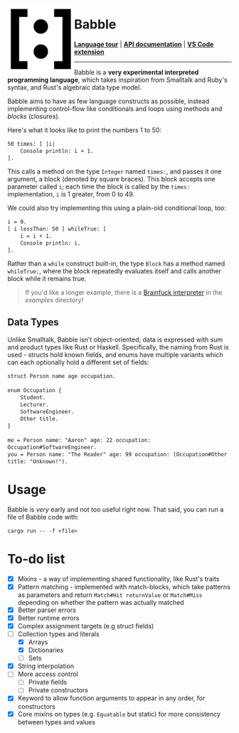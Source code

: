 <img
    src="res/logo.png"
    alt="Babble's logo, showing a colon character inside matching square braces - both items of punctuation which appear often in Babble code."
    width="150"
    height="150"
    align="left" />
    
# Babble

**[Language tour](doc/tour.bbl)** | **[API documentation](https://aaronc81.github.io/babble)** | **[VS Code extension](https://github.com/AaronC81/babble-vscode)**

<hr />

Babble is a **very experimental interpreted programming language**, which takes inspiration from
Smalltalk and Ruby's syntax, and Rust's algebraic data type model.

Babble aims to have as few language constructs as possible, instead implementing control-flow like
conditionals and loops using methods and _blocks_ (closures).

Here's what it looks like to print the numbers 1 to 50:

```smalltalk
50 times: [ |i|
    Console println: i + 1.
].
```

This calls a method on the type `Integer` named `times:`, and passes it one argument, a block
(denoted by square braces). This block accepts one parameter called `i`; each time the block is
called by the `times:` implementation, `i` is 1 greater, from 0 to 49.

We could also try implementing this using a plain-old conditional loop, too:

```smalltalk
i = 0.
[ i lessThan: 50 ] whileTrue: [
    i = i + 1.
    Console println: i.
].
```

Rather than a `while` construct built-in, the type `Block` has a method named `whileTrue:`, where 
the block repeatedly evaluates itself and calls another block while it remains true.

> If you'd like a longer example, there is a [Brainfuck interpreter](examples/brainfuck.bbl) in the
> _examples_ directory!

## Data Types

Unlike Smalltalk, Babble isn't object-oriented; data is expressed with sum and product types like
Rust or Haskell. Specifically, the naming from Rust is used - structs hold known fields, and enums
have multiple variants which can each optionally hold a different set of fields:

```smalltalk
struct Person name age occupation.

enum Occupation {
    Student.
    Lecturer.
    SoftwareEngineer.
    Other title.
}

me = Person name: "Aaron" age: 22 occupation: Occupation#SoftwareEngineer.
you = Person name: "The Reader" age: 99 occupation: (Occupation#Other title: "Unknown!").
```

# Usage

Babble is _very_ early and not too useful right now. That said, you can run a file of Babble code
with:

```
cargo run -- -f <file>
```

# To-do list

- [x] Mixins - a way of implementing shared functionality, like Rust's traits
- [x] Pattern matching - implemented with match-blocks, which take patterns as parameters and return
      `Match#Hit returnValue` or `Match#Miss` depending on whether the pattern was actually matched
- [x] Better parser errors
- [x] Better runtime errors
- [x] Complex assignment targets (e.g struct fields)
- [ ] Collection types and literals
    - [x] Arrays
    - [x] Dictionaries
    - [ ] Sets
- [x] String interpolation
- [ ] More access control
    - [ ] Private fields
    - [ ] Private constructors
- [x] Keyword to allow function arguments to appear in any order, for constructors
- [x] Core mixins on types (e.g. `Equatable` but static) for more consistency between types and values
